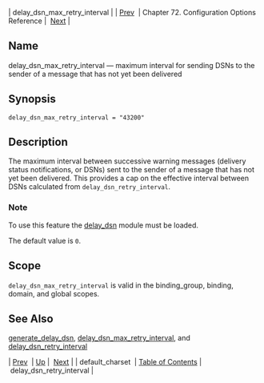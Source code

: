 | delay_dsn_max_retry_interval |
| [Prev](conf.ref.default_charset)  | Chapter 72. Configuration Options Reference |  [Next](conf.ref.delay_dsn_retry_interval) |

<a name="conf.ref.delay_dsn_max_retry_interval"></a>
## Name

delay_dsn_max_retry_interval — maximum interval for sending DSNs to the sender of a message that has not yet been delivered

## Synopsis

`delay_dsn_max_retry_interval = "43200"`

<a name="idp24208192"></a>
## Description

The maximum interval between successive warning messages (delivery status notifications, or DSNs) sent to the sender of a message that has not yet been delivered. This provides a cap on the effective interval between DSNs calculated from `delay_dsn_retry_interval`.

### Note

To use this feature the [delay_dsn](modules.delay_dsn "71.26. delay_dsn – Delay DSN Generation") module must be loaded.

The default value is `0`.

<a name="idp24213280"></a>
## Scope

`delay_dsn_max_retry_interval` is valid in the binding_group, binding, domain, and global scopes.

<a name="idp24215600"></a>
## See Also

[generate_delay_dsn](conf.ref.generate_delay_dsn "generate_delay_dsn"), [delay_dsn_max_retry_interval](conf.ref.delay_dsn_max_retry_interval "delay_dsn_max_retry_interval"), and [delay_dsn_retry_interval](conf.ref.delay_dsn_retry_interval "delay_dsn_retry_interval")

| [Prev](conf.ref.default_charset)  | [Up](config.options.ref) |  [Next](conf.ref.delay_dsn_retry_interval) |
| default_charset  | [Table of Contents](index) |  delay_dsn_retry_interval |

